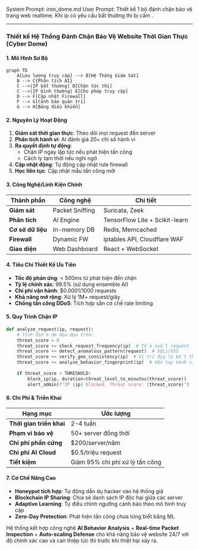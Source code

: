 System Prompt: iron_dome.md
User Prompt: Thiết kế 1 bộ đánh chặn bảo vệ trang web realtime. Khi ip có yêu cầu bất thường thì bị cấm .

---
### Thiết kế Hệ Thống Đánh Chặn Bảo Vệ Website Thời Gian Thực (Cyber Dome)
#### 1. Mô Hình Sơ Bộ
```mermaid
graph TD
    A[Lưu lượng truy cập] --> B[Hệ Thống Giám Sát]
    B --> C{Phân tích AI}
    C -->|IP bất thường| D[Chặn tức thì]
    C -->|IP bình thường| E[Cho phép truy cập]
    D --> F[Cập nhật Firewall]
    F --> G[Cảnh báo quản trị]
    G --> H[Bảng điều khiển]
```

#### 2. Nguyên Lý Hoạt Động
1. **Giám sát thời gian thực**: Theo dõi mọi request đến server
2. **Phân tích hành vi**: AI đánh giá 20+ chỉ số hành vi
3. **Ra quyết định tự động**: 
   - Chặn IP ngay lập tức nếu phát hiện tấn công
   - Cách ly tạm thời nếu nghi ngờ
4. **Cập nhật động**: Tự động cập nhật rule firewall
5. **Học liên tục**: Cập nhật mẫu tấn công mới

#### 3. Công Nghệ/Linh Kiện Chính
| Thành phần | Công nghệ | Chi tiết |
|------------|-----------|----------|
| **Giám sát** | Packet Sniffing | Suricata, Zeek |
| **Phân tích** | AI Engine | TensorFlow Lite + Scikit-learn |
| **Cơ sở dữ liệu** | In-memory DB | Redis, Memcached |
| **Firewall** | Dynamic FW | iptables API, Cloudflare WAF |
| **Giao diện** | Web Dashboard | React + WebSocket |

#### 4. Tiêu Chí Thiết Kế Ưu Tiên
- **Tốc độ phản ứng**: < 500ms từ phát hiện đến chặn
- **Tỷ lệ chính xác**: 99.5% (sử dụng ensemble AI)
- **Chi phí vận hành**: $0.0001/1000 requests
- **Khả năng mở rộng**: Xử lý 1M+ request/giây
- **Chống tấn công DDoS**: Tích hợp sẵn cơ chế rate limiting

#### 5. Quy Trình Chặn IP
```python
def analyze_request(ip, request):
    # Tính điểm đe dọa dựa trên:
    threat_score = 0
    threat_score += check_request_frequency(ip)  # Tần suất request
    threat_score += detect_anomalous_pattern(request)  # SQLi/XSS
    threat_score += verify_geo_consistency(ip)  # Vị trí địa lý bất thường
    threat_score += analyze_behavior_fingerprint(ip)  # Vân tay hành vi
    
    if threat_score > THRESHOLD:
        block_ip(ip, duration=threat_level_to_minutes(threat_score))
        alert_admin(f"IP {ip} blocked. Threat score: {threat_score}")
```

#### 6. Chi Phí & Triển Khai
| Hạng mục | Ước lượng |
|----------|-----------|
| **Thời gian triển khai** | 2-4 tuần |
| **Phạm vi bảo vệ** | 50+ server đồng thời |
| **Chi phí phần cứng** | $200/server/năm |
| **Chi phí AI Cloud** | $0.5/triệu request |
| **Tiết kiệm** | Giảm 95% chi phí xử lý tấn công |

#### 7. Cơ Chế Nâng Cao
- **Honeypot tích hợp**: Tự động dẫn dụ hacker vào hệ thống giả
- **Blockchain IP Sharing**: Chia sẻ danh sách IP độc hại giữa các server
- **Adaptive Learning**: Tự điều chỉnh ngưỡng cảnh báo theo mô hình truy cập
- **Zero-Day Protection**: Phát hiện tấn công chưa từng biết bằng ML

Hệ thống kết hợp công nghệ **AI Behavior Analysis** + **Real-time Packet Inspection** + **Auto-scaling Defense** cho khả năng bảo vệ website 24/7 với độ chính xác cao và can thiệp tức thì trước khi thiệt hại xảy ra.